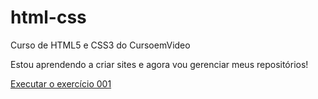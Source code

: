 # html-css
 Curso de HTML5 e CSS3 do CursoemVideo

 Estou aprendendo a criar sites e agora vou gerenciar meus repositórios!

<a href="https://reynald-durans.github.io/html-css/exercícios/ex001/index.html">Executar o exercício 001</a>